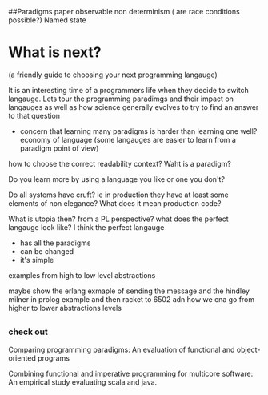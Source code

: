 ##Paradigms paper
observable non determinism ( are race conditions possible?)
Named state


# What is next? 
(a friendly guide to choosing your next programming langauge)

It is an interesting time of a programmers life when they decide to switch langauge. Lets tour the programming paradimgs and their impact on langauges as well as how science generally evolves to try to find an answer to that question


- concern that learning many paradigms is harder than learning one well?
economy of language (some langauges are easier to learn from a paradigm point of view)

how to choose the correct readability context?
Waht is a paradigm?

Do you learn more by using a language you like or one you don't?

Do all systems have cruft? ie in production they have at least some elements of non elegance? 
What does it mean production code?

What is utopia then? from a PL perspective? what does the perfect langauge look like? I think
the perfect langauge  
- has all the paradigms
- can be changed
- it's simple


examples
from high to low level abstractions

maybe show the erlang exmaple of sending the message and the 
hindley milner in prolog example  and then racket to 6502 adn how we cna go from higher to lower abstractions levels


##


### check  out

Comparing programming paradigms: An evaluation of functional and object-oriented programs

Combining functional and imperative programming for multicore software: An empirical study evaluating scala and java. 
